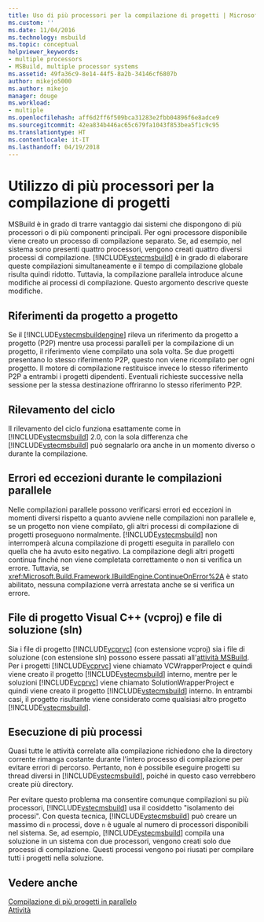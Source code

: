 ```yaml
---
title: Uso di più processori per la compilazione di progetti | Microsoft Docs
ms.custom: ''
ms.date: 11/04/2016
ms.technology: msbuild
ms.topic: conceptual
helpviewer_keywords:
- multiple processors
- MSBuild, multiple processor systems
ms.assetid: 49fa36c9-8e14-44f5-8a2b-34146cf6807b
author: mikejo5000
ms.author: mikejo
manager: douge
ms.workload:
- multiple
ms.openlocfilehash: aff6d2ff6f509bca31283e2fbb04896f6e8adce9
ms.sourcegitcommit: 42ea834b446ac65c679fa1043f853bea5f1c9c95
ms.translationtype: HT
ms.contentlocale: it-IT
ms.lasthandoff: 04/19/2018
---
```

# <a name="using-multiple-processors-to-build-projects"></a>Utilizzo di più processori per la compilazione di progetti
MSBuild è in grado di trarre vantaggio dai sistemi che dispongono di più processori o di più componenti principali. Per ogni processore disponibile viene creato un processo di compilazione separato. Se, ad esempio, nel sistema sono presenti quattro processori, vengono creati quattro diversi processi di compilazione. [!INCLUDE[vstecmsbuild](../extensibility/internals/includes/vstecmsbuild_md.md)] è in grado di elaborare queste compilazioni simultaneamente e il tempo di compilazione globale risulta quindi ridotto. Tuttavia, la compilazione parallela introduce alcune modifiche ai processi di compilazione. Questo argomento descrive queste modifiche.  
  
## <a name="project-to-project-references"></a>Riferimenti da progetto a progetto  
 Se il [!INCLUDE[vstecmsbuildengine](../msbuild/includes/vstecmsbuildengine_md.md)] rileva un riferimento da progetto a progetto (P2P) mentre usa processi paralleli per la compilazione di un progetto, il riferimento viene compilato una sola volta. Se due progetti presentano lo stesso riferimento P2P, questo non viene ricompilato per ogni progetto. Il motore di compilazione restituisce invece lo stesso riferimento P2P a entrambi i progetti dipendenti. Eventuali richieste successive nella sessione per la stessa destinazione offriranno lo stesso riferimento P2P.  
  
## <a name="cycle-detection"></a>Rilevamento del ciclo  
 Il rilevamento del ciclo funziona esattamente come in [!INCLUDE[vstecmsbuild](../extensibility/internals/includes/vstecmsbuild_md.md)] 2.0, con la sola differenza che [!INCLUDE[vstecmsbuild](../extensibility/internals/includes/vstecmsbuild_md.md)] può segnalarlo ora anche in un momento diverso o durante la compilazione.  
  
## <a name="errors-and-exceptions-during-parallel-builds"></a>Errori ed eccezioni durante le compilazioni parallele  
 Nelle compilazioni parallele possono verificarsi errori ed eccezioni in momenti diversi rispetto a quanto avviene nelle compilazioni non parallele e, se un progetto non viene compilato, gli altri processi di compilazione di progetti proseguono normalmente. [!INCLUDE[vstecmsbuild](../extensibility/internals/includes/vstecmsbuild_md.md)] non interromperà alcuna compilazione di progetti eseguita in parallelo con quella che ha avuto esito negativo. La compilazione degli altri progetti continua finché non viene completata correttamente o non si verifica un errore. Tuttavia, se <xref:Microsoft.Build.Framework.IBuildEngine.ContinueOnError%2A> è stato abilitato, nessuna compilazione verrà arrestata anche se si verifica un errore.  
  
## <a name="visual-c-project-vcproj-and-solution-sln-files"></a>File di progetto Visual C++ (vcproj) e file di soluzione (sln)  
 Sia i file di progetto [!INCLUDE[vcprvc](../code-quality/includes/vcprvc_md.md)] (con estensione vcproj) sia i file di soluzione (con estensione sln) possono essere passati all'[attività MSBuild](../msbuild/msbuild-task.md). Per i progetti [!INCLUDE[vcprvc](../code-quality/includes/vcprvc_md.md)] viene chiamato VCWrapperProject e quindi viene creato il progetto [!INCLUDE[vstecmsbuild](../extensibility/internals/includes/vstecmsbuild_md.md)] interno, mentre per le soluzioni [!INCLUDE[vcprvc](../code-quality/includes/vcprvc_md.md)] viene chiamato SolutionWrapperProject e quindi viene creato il progetto [!INCLUDE[vstecmsbuild](../extensibility/internals/includes/vstecmsbuild_md.md)] interno. In entrambi casi, il progetto risultante viene considerato come qualsiasi altro progetto [!INCLUDE[vstecmsbuild](../extensibility/internals/includes/vstecmsbuild_md.md)].  
  
## <a name="multi-process-execution"></a>Esecuzione di più processi  
 Quasi tutte le attività correlate alla compilazione richiedono che la directory corrente rimanga costante durante l'intero processo di compilazione per evitare errori di percorso. Pertanto, non è possibile eseguire progetti su thread diversi in [!INCLUDE[vstecmsbuild](../extensibility/internals/includes/vstecmsbuild_md.md)], poiché in questo caso verrebbero create più directory.  
  
 Per evitare questo problema ma consentire comunque compilazioni su più processori, [!INCLUDE[vstecmsbuild](../extensibility/internals/includes/vstecmsbuild_md.md)] usa il cosiddetto "isolamento dei processi". Con questa tecnica, [!INCLUDE[vstecmsbuild](../extensibility/internals/includes/vstecmsbuild_md.md)] può creare un massimo di `n` processi, dove `n` è uguale al numero di processori disponibili nel sistema. Se, ad esempio, [!INCLUDE[vstecmsbuild](../extensibility/internals/includes/vstecmsbuild_md.md)] compila una soluzione in un sistema con due processori, vengono creati solo due processi di compilazione. Questi processi vengono poi riusati per compilare tutti i progetti nella soluzione.  
  
## <a name="see-also"></a>Vedere anche  
 [Compilazione di più progetti in parallelo](../msbuild/building-multiple-projects-in-parallel-with-msbuild.md)   
 [Attività](../msbuild/msbuild-tasks.md)